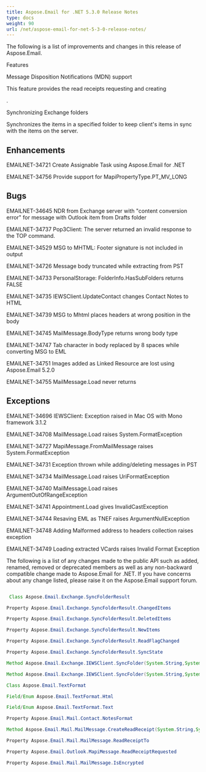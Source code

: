 ```yaml
---
title: Aspose.Email for .NET 5.3.0 Release Notes
type: docs
weight: 90
url: /net/aspose-email-for-net-5-3-0-release-notes/
---
```


The following is a list of improvements and changes in this release of Aspose.Email.

Features

Message Disposition Notifications (MDN) support

This feature provides the read receipts requesting and creating

.

Synchronizing Exchange folders

Synchronizes the items in a specified folder to keep client's items in sync with the items on the server.

## **Enhancements**
EMAILNET-34721 Create Assignable Task using Aspose.Email for .NET

EMAILNET-34756 Provide support for MapiPropertyType.PT_MV_LONG
## **Bugs**
EMAILNET-34645 NDR from Exchange server with "content conversion error" for message with Outlook item from Drafts folder

EMAILNET-34737 Pop3Client: The server returned an invalid response to the TOP command.

EMAILNET-34529 MSG to MHTML: Footer signature is not included in output

EMAILNET-34726 Message body truncated while extracting from PST

EMAILNET-34733 PersonalStorage: FolderInfo.HasSubFolders returns FALSE

EMAILNET-34735 IEWSClient.UpdateContact changes Contact Notes to HTML

EMAILNET-34739 MSG to Mhtml places headers at wrong position in the body

EMAILNET-34745 MailMessage.BodyType returns wrong body type

EMAILNET-34747 Tab character in body replaced by 8 spaces while converting MSG to EML

EMAILNET-34751 Images added as Linked Resource are lost using Aspose.Email 5.2.0

EMAILNET-34755 MailMessage.Load never returns
## **Exceptions**
EMAILNET-34696 IEWSClient: Exception raised in Mac OS with Mono framework 3.1.2

EMAILNET-34708 MailMessage.Load raises System.FormatException

EMAILNET-34727 MapiMessage.FromMailMessage raises System.FormatException

EMAILNET-34731 Exception thrown while adding/deleting messages in PST

EMAILNET-34734 MailMessage.Load raises UriFormatException

EMAILNET-34740 MailMessage.Load raises ArgumentOutOfRangeException

EMAILNET-34741 Appointment.Load gives InvalidCastException

EMAILNET-34744 Resaving EML as TNEF raises ArgumentNullException

EMAILNET-34748 Adding Malformed address to headers collection raises exception

EMAILNET-34749 Loading extracted VCards raises Invalid Format Exception

The following is a list of any changes made to the public API such as added, renamed, removed or deprecated members as well as any non-backward compatible change made to Aspose.Email for .NET. If you have concerns about any change listed, please raise it on the Aspose.Email support forum.

``` java

 Class Aspose.Email.Exchange.SyncFolderResult

Property Aspose.Email.Exchange.SyncFolderResult.ChangedItems

Property Aspose.Email.Exchange.SyncFolderResult.DeletedItems

Property Aspose.Email.Exchange.SyncFolderResult.NewItems

Property Aspose.Email.Exchange.SyncFolderResult.ReadFlagChanged

Property Aspose.Email.Exchange.SyncFolderResult.SyncState

Method Aspose.Email.Exchange.IEWSClient.SyncFolder(System.String,System.String)

Method Aspose.Email.Exchange.IEWSClient.SyncFolder(System.String,System.String,System.Collections.Generic.IEnumerable(System.String))

Class Aspose.Email.TextFormat

Field/Enum Aspose.Email.TextFormat.Html

Field/Enum Aspose.Email.TextFormat.Text

Property Aspose.Email.Mail.Contact.NotesFormat

Method Aspose.Email.Mail.MailMessage.CreateReadReceipt(System.String,System.String)

Property Aspose.Email.Mail.MailMessage.ReadReceiptTo

Property Aspose.Email.Outlook.MapiMessage.ReadReceiptRequested

Property Aspose.Email.Mail.MailMessage.IsEncrypted

```
